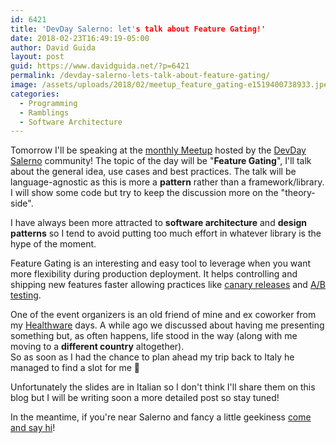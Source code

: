 ```yaml
---
id: 6421
title: 'DevDay Salerno: let's talk about Feature Gating!'
date: 2018-02-23T16:49:19-05:00
author: David Guida
layout: post
guid: https://www.davidguida.net/?p=6421
permalink: /devday-salerno-lets-talk-about-feature-gating/
image: /assets/uploads/2018/02/meetup_feature_gating-e1519400738933.jpeg
categories:
  - Programming
  - Ramblings
  - Software Architecture
---
```

Tomorrow I'll be speaking at the <a href="https://www.meetup.com/en-AU/devday-salerno/events/247341876/" target="_blank" rel="noopener">monthly Meetup</a> hosted by the <a href="https://www.meetup.com/en-AU/devday-salerno/" target="_blank" rel="noopener">DevDay Salerno</a> community! The topic of the day will be "**Feature Gating**", I'll talk about the general idea, use cases and best practices.&nbsp;The talk will be language-agnostic as this is more a **pattern** rather than a framework/library. I will show some code but try to keep the discussion more on the "theory-side".&nbsp;

I have always been more attracted to **software architecture** and **design patterns** so I tend to avoid putting too much effort in whatever library is the hype of the moment.&nbsp;

Feature Gating is an interesting and easy tool to leverage when you want more flexibility during production deployment. It helps&nbsp;controlling and shipping new features faster allowing practices like&nbsp;<a href="https://martinfowler.com/bliki/CanaryRelease.html" target="_blank" rel="noopener">canary releases</a> and&nbsp;<a href="https://en.wikipedia.org/wiki/A/B_testing" target="_blank" rel="noopener">A/B testing</a>.

One of the event organizers is an old friend of mine and ex coworker from my <a href="https://www.healthwareinternational.com/" target="_blank" rel="noopener">Healthware</a>&nbsp;days. A while ago we discussed about having me presenting something but, as often happens, life stood in the way (along with me moving to a **different country** altogether).  
So as soon as I had the chance to plan ahead my trip back to Italy he managed to find a slot for me 🙂&nbsp;

Unfortunately the slides are in Italian so I don't think I'll share them on this blog but I will be writing soon a more detailed post so stay tuned!

In the meantime, if you're near Salerno and fancy a little geekiness <a href="https://www.google.com/maps/search/?api=1&query=corso+Garibaldi+203%2C+Salerno%2C+sa%2C+meetup26%2C+it" target="_blank" rel="noopener">come and say hi</a>!

&nbsp;

<div class="post-details-footer-widgets">
</div>